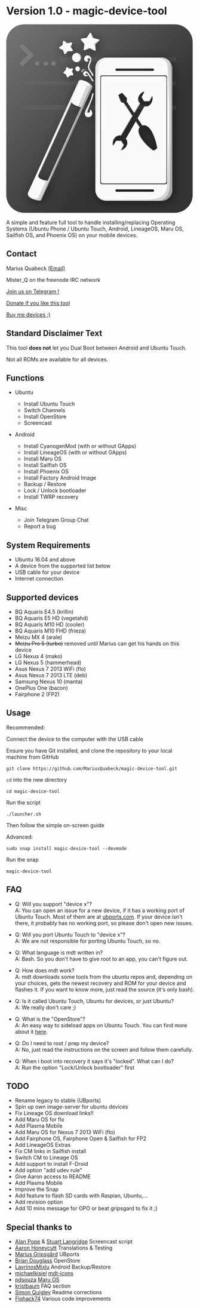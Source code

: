 # Version 1.0 - magic-device-tool

![alt text](https://raw.githubusercontent.com/MariusQuabeck/magic-device-tool/master/mdt.png "magic-device-tool logo")

A simple and feature full tool to handle installing/replacing Operating Systems (Ubuntu Phone / Ubuntu Touch, Android, LineageOS, Maru OS, Sailfish OS, and Phoenix OS) on your mobile devices.

## Contact

Marius Quabeck [(Email)](mailto:marius.quabeck@ubuntu.com?subject=magic-device-tool)

Mister_Q on the freenode IRC network

[Join us on Telegram !](https://t.me/joinchat/AAAAAAiC4TTYHRddjUbpXg)

[Donate if you like this tool](http://paypal.me/MisterQ)

[Buy me devices ;)](https://www.amazon.de/registry/wishlist/3GVUCIW2ZMWC8/ref=cm_sw_em_r_mt_ws__vfwnzbQCE8WVJ)



## Standard Disclaimer Text
This tool **does not** let you Dual Boot between Android and Ubuntu Touch.

Not all ROMs are available for all devices.

Functions
---
- Ubuntu
  - Install Ubuntu Touch
  - Switch Channels
  - Install OpenStore
  - Screencast

- Android
  - Install CyanogenMod (with or without GApps)
  - Install LineageOS (with or without GApps)
  - Install Maru OS
  - Install Sailfish OS
  - Install Phoenix OS
  - Install Factory Android Image
  - Backup / Restore
  - Lock / Unlock bootloader
  - Install TWRP recovery

- Misc
  - Join Telegram Group Chat
  - Report a bug


System Requirements
----
- Ubuntu 16.04 and above
- A device from the supported list below
- USB cable for your device
- Internet connection

Supported devices
----

- BQ Aquaris E4.5 (krillin)
- BQ Aquaris E5 HD (vegetahd)
- BQ Aquaris M10 HD (cooler)
- BQ Aquaris M10 FHD (frieza)
- Meizu MX 4 (arale)
- ~~Meizu Pro 5 (turbo)~~ removed until Marius can get his hands on this device
- LG Nexus 4 (mako)
- LG Nexus 5 (hammerhead)
- Asus Nexus 7 2013 WiFi (flo)
- Asus Nexus 7 2013 LTE (deb)
- Samsung Nexus 10 (manta)
- OnePlus One (bacon)
- Fairphone 2 (FP2)


Usage
-----

Recommended:

Connect the device to the computer with the USB cable

Ensure you have Git installed, and clone the repository to your local machine from GitHub
```
git clone https://github.com/MariusQuabeck/magic-device-tool.git
```
`cd` into the new directory
```
cd magic-device-tool
```
Run the script
```
./launcher.sh
```
Then follow the simple on-screen guide

Advanced:

```
sudo snap install magic-device-tool --devmode
```
Run the snap
```
magic-device-tool
```

FAQ
---
- Q: Will you support "device x"?     
  A: You can open an issue for a new device, if it has a working port of Ubuntu Touch. Most of them are at [ubports.com](https://ubports.com/). If your device isn't there, it probably has no working port, so please don't open new issues.

- Q: Will you port Ubuntu Touch to "device x"?     
  A: We are not responsible for porting Ubuntu Touch, so no.

- Q: What language is mdt written in?    
  A: Bash. So you don't have to give root to an app, you can't figure out.

- Q: How does mdt work?    
  A: mdt downloads some tools from the ubuntu repos and, depending on your choices, gets the newest recovery and ROM for your device and flashes it. If you want to know more, just read the source (it's only bash).

- Q: Is it called Ubuntu Touch, Ubuntu for devices, or just Ubuntu?   
  A: We really don't care ;)

- Q: What is the "OpenStore"?   
  A: An easy way to sideload apps on Ubuntu Touch. You can find more about it [here](https://open.uappexplorer.com/app/openstore.openstore-team).   

- Q: Do I need to root / prep my device?  
  A: No, just read the instructions on the screen and follow them carefully.

- Q: When i boot into recovery it says it's "locked". What can I do?  
  A: Run the option "Lock/Unlock bootloader" first

TODO
------
- Rename legacy to stable (UBports)
- Spin up own image-server for ubuntu devices
- Fix Lineage OS download links!!
- Add Maru OS for flo
- Add Plasma Mobile
- Add Maru OS for Nexus 7 2013 WiFi (flo)
- Add Fairphone OS, Fairphone Open & Sailfish for FP2
- Add LineageOS Extras
- Fix CM links in Sailfish install
- Switch CM to Lineage OS
- Add support to install F-Droid
- Add option "add udev rule"
- Give Aaron access to README
- Add Plasma Mobile
- Improve the Snap
- Add feature to flash SD cards with Raspian, Ubuntu,...
- Add revision option
- Add 10 mins message for OPO or beat gripsgard to fix it ;)


Special thanks to
---
- [Alan Pope](https://github.com/popey) & [Stuart Langridge](https://github.com/stuartlangridge) Screencast script
- [Aaron Honeycutt](https://github.com/ahoneybun) Translations & Testing
- [Marius Gripsgård](https://github.com/mariogrip) UBports
- [Brian Douglass](https://github.com/bhdouglass) OpenStore
- [LavrinosMixlu](https://github.com/LavrinosMixlu) Android Backup/Restore
- [michaelkisiel](https://github.com/michaelkisiel) [mdt-icons](https://github.com/michaelkisiel/mdt-icons)
- [pdsouza](https://github.com/pdsouza) [Maru OS](https://github.com/maruos/maruos)
- [kristbaum](https://github.com/kristbaum) FAQ section
- [Simon Quigley](https://github.com/tsimonq2) Readme corrections
- [Flohack74](https://github.com/Flohack74) Various code improvements
